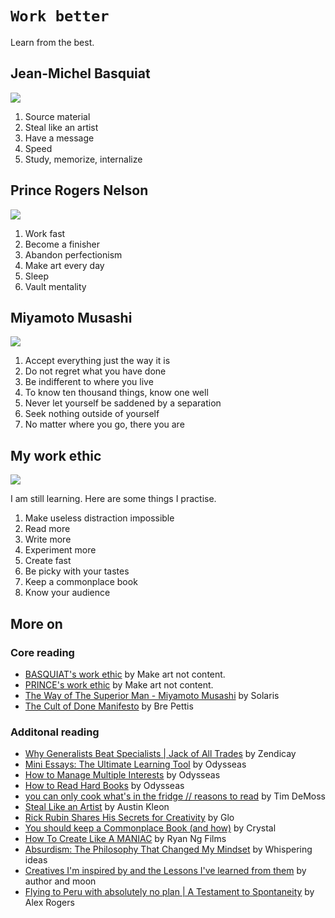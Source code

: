 # `Work better`

Learn from the best.  

## Jean-Michel Basquiat

![](https://www.hollywoodreporter.com/wp-content/uploads/2023/03/Credit-Brad-Branson-Jean-Michel-Basquiat-in-LA-copy.jpg?w=1024)

1. Source material  
2. Steal like an artist  
3. Have a message  
4. Speed  
5. Study, memorize, internalize  

## Prince Rogers Nelson

![](https://dynaimage.cdn.cnn.com/cnn/c_fill,g_auto,w_1200,h_675,ar_16:9/https%3A%2F%2Fcdn.cnn.com%2Fcnnnext%2Fdam%2Fassets%2F160421134259-34-prince-file.jpg)

1. Work fast  
2. Become a finisher  
3. Abandon perfectionism  
4. Make art every day  
5. Sleep  
6. Vault mentality  

## Miyamoto Musashi

![](https://i.redd.it/k2xnp9yctuw91.jpg)

1. Accept everything just the way it is  
2. Do not regret what you have done  
3. Be indifferent to where you live  
4. To know ten thousand things, know one well  
5. Never let yourself be saddened by a separation  
6. Seek nothing outside of yourself  
7. No matter where you go, there you are  

## My work ethic

![](https://i.kym-cdn.com/photos/images/newsfeed/001/919/939/366.jpg)

I am still learning. Here are some things I practise.  
  
1. Make useless distraction impossible  
2. Read more  
3. Write more  
4. Experiment more  
5. Create fast  
6. Be picky with your tastes  
7. Keep a commonplace book  
8. Know your audience  

## More on  

### Core reading  

* [BASQUIAT's work ethic](https://youtu.be/8G9pnE0bnfE?si=CctB7li65nd_WoTJ) by Make art not content.  
* [PRINCE's work ethic](https://youtu.be/ECGcTM_gk4s?si=by73D7gabuU-rKfz) by Make art not content.  
* [The Way of The Superior Man - Miyamoto Musashi](https://youtu.be/DksWmWmhWvg?si=hpJTKAPq1U01gmZQ) by Solaris  
* [The Cult of Done Manifesto](https://medium.com/@bre/the-cult-of-done-manifesto-724ca1c2ff13) by Bre Pettis  
  
### Additonal reading  
  
* [Why Generalists Beat Specialists | Jack of All Trades](https://youtu.be/q6vKUdrNQcI?si=grpwkFb_-IvhqkA8) by Zendicay  
* [Mini Essays: The Ultimate Learning Tool](https://youtu.be/N4YjXJVzoZY?si=sOT0de4SJDjQP4Y8) by Odysseas  
* [How to Manage Multiple Interests](https://youtu.be/-AdXIC44b7Q?si=M9_1Air4RCVyz67n) by Odysseas  
* [How to Read Hard Books](https://youtu.be/_5X9qRrAeHY?si=3xy0DOrHkbwpC9x7) by Odysseas  
* [you can only cook what's in the fridge // reasons to read](https://youtu.be/S0krJtb8vxI?si=NGjZHx2FNaAp_ef4) by Tim DeMoss  
* [Steal Like an Artist](https://austinkleon.com/steal/) by Austin Kleon  
* [Rick Rubin Shares His Secrets for Creativity](https://youtu.be/36L9cYkHyZM?si=IKnmUMi2NFgvXjKQ) by Glo  
* [You should keep a Commonplace Book (and how)](https://youtu.be/8kTZQ9N8iv8?si=Q7nrnEecKOo8bSP-) by Crystal  
* [How To Create Like A MANIAC](https://youtu.be/yiSPoGLO9Cw?si=2kYFf1yAsP4Atdhw) by Ryan Ng Films  
* [Absurdism: The Philosophy That Changed My Mindset](https://youtu.be/A6F2Am9WI5U?si=f8MMTL_UaVGPt-6b) by Whispering ideas  
* [Creatives I'm inspired by and the Lessons I've learned from them](https://youtu.be/b24ep5-RYQM?si=Chfzas7Im__U-M_o) by author and moon  
* [Flying to Peru with absolutely no plan | A Testament to Spontaneity](https://youtu.be/Tx95iN4ElpA?si=iT1gIuW5texs8QtT) by Alex Rogers  
